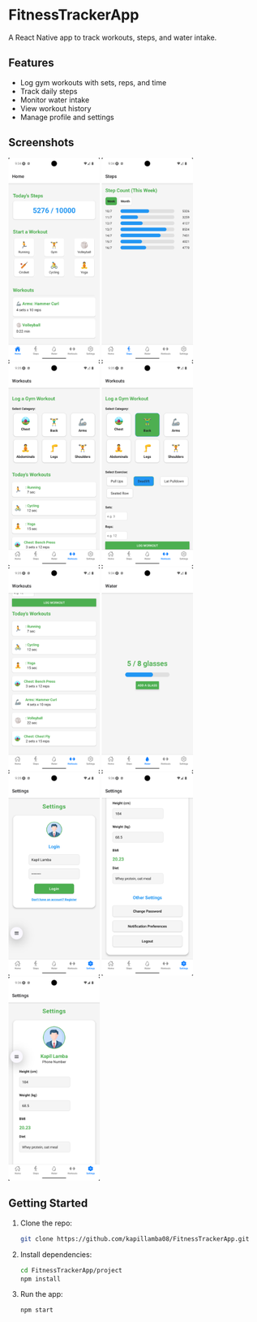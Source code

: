 # FitnessTrackerApp

A React Native app to track workouts, steps, and water intake.

## Features

- Log gym workouts with sets, reps, and time
- Track daily steps
- Monitor water intake
- View workout history
- Manage profile and settings

## Screenshots

<p float="left">
  <img src="project/assets/HomePage.png" alt="Home Page" width="180"/>
  <img src="project/assets/StepsPage.png" alt="Steps Page" width="180"/>
  <img src="project/assets/WorkoutPage.png" alt="Workout Page" width="180"/>
  <img src="project/assets/LogWorkOut.png" alt="Log Workout" width="180"/>
  <img src="project/assets/Today'sWorkouts.png" alt="Today's Workouts" width="180"/>
  <img src="project/assets/WaterIntakePage.png" alt="Water Intake Page" width="180"/>
  <img src="project/assets/SettingPage.png" alt="Settings Page" width="180"/>
  <img src="project/assets/ChangePasswordSetting.png" alt="Change Password Setting" width="180"/>
  <img src="project/assets/Profile.png" alt="Profile" width="180"/>
</p>

## Getting Started

1. Clone the repo:
   ```bash
   git clone https://github.com/kapillamba08/FitnessTrackerApp.git
   ```
2. Install dependencies:
   ```bash
   cd FitnessTrackerApp/project
   npm install
   ```
3. Run the app:
   ```bash
   npm start
   ```
